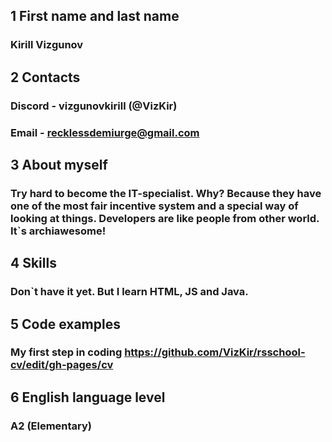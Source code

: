 ## 1 First name and last name
### Kirill Vizgunov
## 2 Contacts
### Discord - vizgunovkirill (@VizKir)
### Email -  recklessdemiurge@gmail.com
## 3 About myself
### Try hard to become the IT-specialist. Why? Because they have one of the most fair incentive system and a special way of looking at things. Developers are like people from other world. It`s archiawesome!
## 4 Skills
### Don`t have it yet. But I learn HTML, JS and Java.
## 5 Code examples
### My first step in coding https://github.com/VizKir/rsschool-cv/edit/gh-pages/cv
## 6 English language level
### A2 (Elementary)
